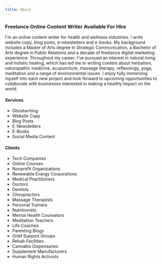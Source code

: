 ```yaml
---
title: About
---
```

### Freelance Online Content Writer Available For Hire

I'm an online content writer for health and wellness industries. I write website copy, blog posts, e-newsletters and e-books. My background includes a Master of Arts degree in Strategic Communication, a Bachelor of Arts degree in Public Relations and a decade of freelance digital marketing experience. Throughout my career, I've pursued an interest in natural living and holistic healing, which has led me to writing content about herbalism, naturopathic medicine, acupuncture, massage therapy, reflexology, yoga, meditation and a range of environmental issues. I enjoy fully immersing myself into each new project and look forward to upcoming opportunities to collaborate with businesses interested in making a healthy impact on the world.

#### Services

* Ghostwriting
* Website Copy
* Blog Posts
* E-Newsletters
* E-Books
* Social Media Content

#### Clients

* Tech Companies
* Online Courses
* Nonprofit Organizations
* Renewable Energy Corporations 
* Medical Practitioners
* Doctors
* Dentists
* Chiropractors 
* Massage Therapists
* Personal Trainers
* Nutritionists
* Mental Health Counselors
* Meditation Teachers
* Life Coaches
* Parenting Blogs
* Grief Support Groups
* Rehab Facilities
* Cannabis Dispensaries
* Supplement Manufacturers 
* Human Rights Activists